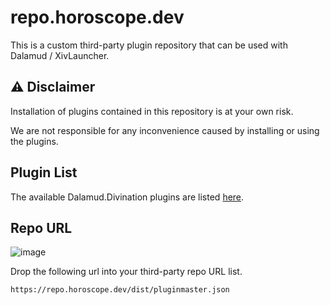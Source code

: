 # repo.horoscope.dev

This is a custom third-party plugin repository that can be used with Dalamud / XivLauncher.

## ⚠️ Disclaimer

Installation of plugins contained in this repository is at your own risk.

We are not responsible for any inconvenience caused by installing or using the plugins.

## Plugin List

The available Dalamud.Divination plugins are listed [here](https://repo.horoscope.dev/dist).

## Repo URL

![image](https://user-images.githubusercontent.com/7302150/137894902-e0079b2d-29c6-4616-9794-c2c161c4aba5.png)

Drop the following url into your third-party repo URL list.

`https://repo.horoscope.dev/dist/pluginmaster.json`
